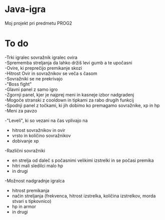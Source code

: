 # Java-igra
Moj projekt pri predmetu PROG2

# To do
-Trki igralec sovražnik igralec ovira  
-Sprememba streljanja da lahko držiš levi gumb a te upočasni  
-Ovire, ki preprečijo premikanje skozi  
-Hitrost Ovir in sovražnikov se veča s časom  
-Sovražniki se ne prekrivajo  
-"Boss fight"  
-Glavni panel z samo igro  
-Zgornji panel, kjer je najprej meni in kasneje izbor nadgradenj  
-Mogoče stranski z cooldown in tipkami za rabo drugih funkcij  
-Spodnji panel z točkami, ki jih dobimo ko premagamo sovražnike, xp in hp  
-Meni za pavzo  

-"Leveli", ki so vezani na čas vplivajo na  
* hitrost sovražnikov in ovir  
* vrsto in količino sovražnikov  
* dobivanje xp  

-Različni sovražniki  
* en strelja od daleč s počasnimi velikimi izstrelki in se počasi premika  
* hitri mali sledilci malo hp  
* in drugi  

-Možnost nadgradnje igralca  
* hitrost premikanja  
* način streljanja (frekvenca, hitrost izstrelka, količina izstrelkov, morda stvari s tipkovnico)
* hp in armor
* in drugi  
